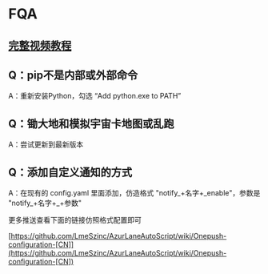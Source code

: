 # FQA

## [完整视频教程](https://www.bilibili.com/video/BV13h4y1m7VP/)

## Q：pip不是内部或外部命令

A：重新安装Python，勾选 “Add python.exe to PATH”

## Q：锄大地和模拟宇宙卡地图或乱跑

A：尝试更新到最新版本

## Q：添加自定义通知的方式

A：在现有的 config.yaml 里面添加，仿造格式 "notify\_+名字+\_enable"，参数是 "notify\_+名字+\_+参数"

更多推送查看下面的链接仿照格式配置即可

[https://github.com/LmeSzinc/AzurLaneAutoScript/wiki/Onepush-configuration-[CN]](https://github.com/LmeSzinc/AzurLaneAutoScript/wiki/Onepush-configuration-[CN])
